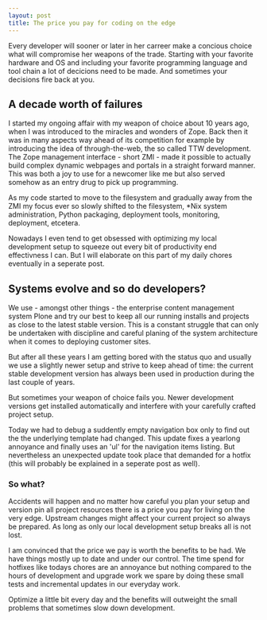 ```yaml
---
layout: post
title: The price you pay for coding on the edge
---
```


Every developer will sooner or later in her carreer make a concious choice what will compromise her weapons of the trade. Starting with your favorite hardware and OS and including your favorite programming language and tool chain a lot of decicions need to be made. And sometimes your decisions fire back at you.

## A decade worth of failures

I started my ongoing affair with my weapon of choice about 10 years ago, when I was introduced to the miracles and wonders of Zope. Back then it was in many aspects way ahead of its competition for example by introducing the idea of through-the-web, the so called TTW development. The Zope management interface - short ZMI - made it possible to actually build complex dynamic webpages and portals in a straight forward manner. This was both a joy to use for a newcomer like me but also served somehow as an entry drug to pick up programming.

As my code started to move to the filesystem and gradually away from the ZMI my focus ever so slowly shifted to the filesystem, *Nix system administration, Python packaging, deployment tools, monitoring, deployment, etcetera.

Nowadays I even tend to get obsessed with optimizing my local development setup to squeeze out every bit of productivity end effectivness I can. But I will elaborate on this part of
my daily chores eventually in a seperate post.

## Systems evolve and so do developers?

We use - amongst other things - the enterprise content management system Plone and try our best to keep all our running installs and projects as close to the latest stable version. This is a constant struggle that can only be undertaken with discipline and careful planing of the system architecture when it comes to deploying customer sites.

But after all these years I am getting bored with the status quo and usually we use a slightly newer setup and strive to keep ahead of time: the current stable development version has always been used in production during the last couple of years.

But sometimes your weapon of choice fails you. Newer development versions get installed automatically and interfere with your carefully crafted project setup.

Today we had to debug a suddently empty navigation box only to find out the the underlying template had changed. This update fixes a yearlong annoyance and finally uses an 'ul' for the navigation items listing. But nevertheless an unexpected update took place that demanded for a hotfix (this will probably be explained in a seperate post as well).

### So what?

Accidents will happen and no matter how careful you plan your setup and version pin all project resources there is a price you pay for living on the very edge. Upstream changes might affect your current project so always be prepared. As long as only our local development setup breaks all is not lost.

I am convinced that the price we pay is worth the benefits to be had. We have things mostly up to date and under our control. The time spend for hotfixes like todays chores are an annoyance but nothing compared to the hours of development and upgrade work we spare by doing these small tests and incremental updates in our everyday work.

Optimize a little bit every day and the benefits will outweight the small problems that sometimes slow down development.
